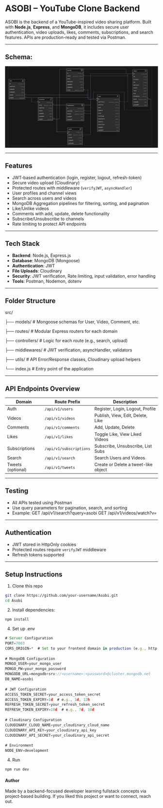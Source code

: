 # ASOBI – YouTube Clone Backend

ASOBI is the backend of a YouTube-inspired video sharing platform. Built with **Node.js**, **Express**, and **MongoDB**, it includes secure user authentication, video uploads, likes, comments, subscriptions, and search features. APIs are production-ready and tested via Postman.

---

## Schema:

![schema](https://github.com/Siuumanth/Asobi/blob/main/Asobi-notes/schema.png?raw=true)


---


## Features

- JWT-based authentication (login, register, logout, refresh-token)
- Secure video upload (Cloudinary)
- Protected routes with middleware (`verifyJWT`, `asyncHandler`)
- User profiles and channel views
- Search across users and videos
- MongoDB Aggregation pipelines for filtering, sorting, and pagination
- Like/Unlike videos
- Comments with add, update, delete functionality
- Subscribe/Unsubscribe to channels
- Rate limiting to protect API endpoints

---

## Tech Stack

- **Backend**: Node.js, Express.js
- **Database**: MongoDB (Mongoose)
- **Authentication**: JWT
- **File Uploads**: Cloudinary
- **Security**: JWT verification, Rate limiting, input validation, error handling
- **Tools**: Postman, Nodemon, dotenv

---

## Folder Structure

src/


├── models/          # Mongoose schemas for User, Video, Comment, etc.

├── routes/          # Modular Express routers for each domain

├── controllers/     # Logic for each route (e.g., search, upload)

├── middlewares/     # JWT verification, asyncHandler, validators

├── utils/           # API Error/Response classes, Cloudinary upload helpers

└── index.js         # Entry point of the application



---

## API Endpoints Overview

| Domain        | Route Prefix          | Description                             |
|---------------|-----------------------|-----------------------------------------|
| Auth          | `/api/v1/users`       | Register, Login, Logout, Profile        |
| Videos        | `/api/v1/videos`      | Publish, View, Edit, Delete, Like       |
| Comments      | `/api/v1/comments`    | Add, Update, Delete                     |
| Likes         | `/api/v1/likes`       | Toggle Like, View Liked Videos          |
| Subscriptions | `/api/v1/subscriptions` | Subscribe, Unsubscribe, List Subs     |
| Search        | `/api/v1/search`      | Search Users and Videos                 |
| Tweets (optional) | `/api/v1/tweets` | Create or Delete a tweet-like object    |

---

## Testing

- All APIs tested using Postman
- Use query parameters for pagination, search, and sorting
- Example:
GET /api/v1/search?query=asobi
GET /api/v1/videos/watch?v=<videoId>

---

## Authentication

- JWT stored in HttpOnly cookies
- Protected routes require `verifyJWT` middleware
- Refresh tokens supported

---

## Setup Instructions

1. Clone this repo  
 ```bash
 git clone https://github.com/your-username/Asobi.git
 cd Asobi
```

2. Install dependencies:
```bash
npm install
```

4. Set up .env
```js
# Server Configuration
PORT=7003
CORS_ORIGIN=*  # Set to your frontend domain in production (e.g., http://yourdomain.com)

# MongoDB Configuration
MONGO_USER=your_mongo_user
MONGO_PW=your_mongo_password
MONGODB_URL=mongodb+srv://<username>:<password>@cluster.mongodb.net
DB_NAME=asobi

# JWT Configuration
ACCESS_TOKEN_SECRET=your_access_token_secret
ACCESS_TOKEN_EXPIRY=1d  # e.g., 1d, 12h
REFRESH_TOKEN_SECRET=your_refresh_token_secret
REFRESH_TOKEN_EXPIRY=10d  # e.g., 7d, 10d

# Cloudinary Configuration
CLOUDINARY_CLOUD_NAME=your_cloudinary_cloud_name
CLOUDINARY_API_KEY=your_cloudinary_api_key
CLOUDINARY_API_SECRET=your_cloudinary_api_secret

# Environment
NODE_ENV=development

```

4. Run
```bash
npm run dev
```

#### Author
Made by a backend-focused developer learning fullstack concepts via project-based building.
If you liked this project or want to connect, reach out.



